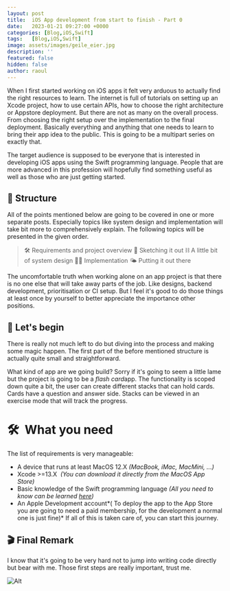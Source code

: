 ```yaml
---
layout: post
title:  iOS App development from start to finish - Part 0
date:   2023-01-21 09:27:00 +0000
categories: [Blog,iOS,Swift]
tags:   [Blog,iOS,Swift]
image: assets/images/geile_eier.jpg
description: ''
featured: false
hidden: false
author: raoul
---
```

When I first started working on iOS apps it felt very arduous to actually find the right resources to learn. The internet is full of tutorials on setting up an Xcode project, how to use certain APIs, how to choose the right architecture or Appstore deployment. But there are not as many on the overall process. From choosing the right setup over the implementation to the final deployment. Basically everything and anything that one needs to learn to bring their app idea to the public. This is going to be a multipart series on exactly that. 

The target audience is supposed to be everyone that is interested in developing iOS apps using the Swift programming language. People that are more advanced in this profession will hopefully find something useful as well as those who are just getting started.

## **🦦 Structure**
All of the points mentioned below are going to be covered in one or more separate posts. Especially topics like system design and implementation will take bit more to comprehensively explain. The following topics will be presented in the given order.

> 🛠 Requirements and project overview 
> 📝 Sketching it out 
> ⛓ A little bit of system design 
> 👩‍💻 Implementation 
> 🌤 Putting it out there

The uncomfortable truth when working alone on an app project is that there is no one else that will take away parts of the job. Like designs, backend development, prioritisation or CI setup. But I feel it's good to do those things at least once by yourself to better appreciate the importance other positions.

## **🚀 Let's begin**
There is really not much left to do but diving into the process and making some magic happen. The first part of the before mentioned structure is actually quite small and straightforward.

What kind of app are we going build? Sorry if it's going to seem a little lame but the project is going to be a *flash card*app. The functionality is scoped down quite a bit, the user can create different stacks that can hold cards. Cards have a question and answer side. Stacks can be viewed in an exercise mode that will track the progress.

# **🛠  What you need**
The list of requirements is very manageable:

- A device that runs at least MacOS 12.X
*(MacBook, iMac, MacMini, ...)*
- Xcode >=13.X 
*(You can download it directly from the MacOS App Store)*
- Basic knowledge of the Swift programming language
*(All you need to know can be learned *[*here*](https://docs.swift.org/swift-book/)*)*
- An Apple Development account*(
To deploy the app to the App Store you are going to need a paid membership, for the development a normal one is just fine)*
If all of this is taken care of, you can start this journey.

## **🎬 Final Remark**
I know that it's going to be very hard not to jump into writing code directly but bear with me. Those first steps are really important, trust me.

![Alt](https://c.tenor.com/UsUDqY5lp0kAAAAC/mr-bean-wink.gif)
